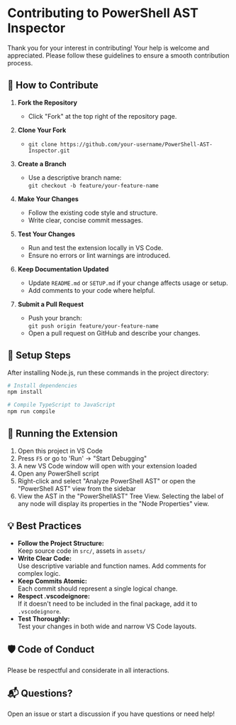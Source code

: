 # Contributing to PowerShell AST Inspector

Thank you for your interest in contributing! Your help is welcome and appreciated. Please follow these guidelines to ensure a smooth contribution process.

## 📝 How to Contribute

1. **Fork the Repository**
   - Click "Fork" at the top right of the repository page.

2. **Clone Your Fork**
   - `git clone https://github.com/your-username/PowerShell-AST-Inspector.git`

3. **Create a Branch**
   - Use a descriptive branch name:  
     `git checkout -b feature/your-feature-name`

4. **Make Your Changes**
   - Follow the existing code style and structure.
   - Write clear, concise commit messages.

5. **Test Your Changes**
   - Run and test the extension locally in VS Code.
   - Ensure no errors or lint warnings are introduced.

6. **Keep Documentation Updated**
   - Update `README.md` or `SETUP.md` if your change affects usage or setup.
   - Add comments to your code where helpful.

7. **Submit a Pull Request**
   - Push your branch:  
     `git push origin feature/your-feature-name`
   - Open a pull request on GitHub and describe your changes.

## 🔨 Setup Steps

After installing Node.js, run these commands in the project directory:

```bash
# Install dependencies
npm install

# Compile TypeScript to JavaScript
npm run compile
```

## 🏃 Running the Extension

1. Open this project in VS Code
2. Press `F5` or go to 'Run' → "Start Debugging"
3. A new VS Code window will open with your extension loaded
4. Open any PowerShell script
5. Right-click and select "Analyze PowerShell AST" or open the "PowerShell AST"
   view from the sidebar
6. View the AST in the "PowerShellAST" Tree View. Selecting the label of any
   node will display its properties in the "Node Properties" view.

## 💡 Best Practices

- **Follow the Project Structure:**  
  Keep source code in `src/`, assets in `assets/`
- **Write Clear Code:**  
  Use descriptive variable and function names. Add comments for complex logic.
- **Keep Commits Atomic:**  
  Each commit should represent a single logical change.
- **Respect .vscodeignore:**  
  If it doesn't need to be included in the final package, add it to `.vscodeignore`.
- **Test Thoroughly:**  
  Test your changes in both wide and narrow VS Code layouts.

## 🛡️ Code of Conduct

Please be respectful and considerate in all interactions.

## 📬 Questions?

Open an issue or start a discussion if you have questions or need help!
